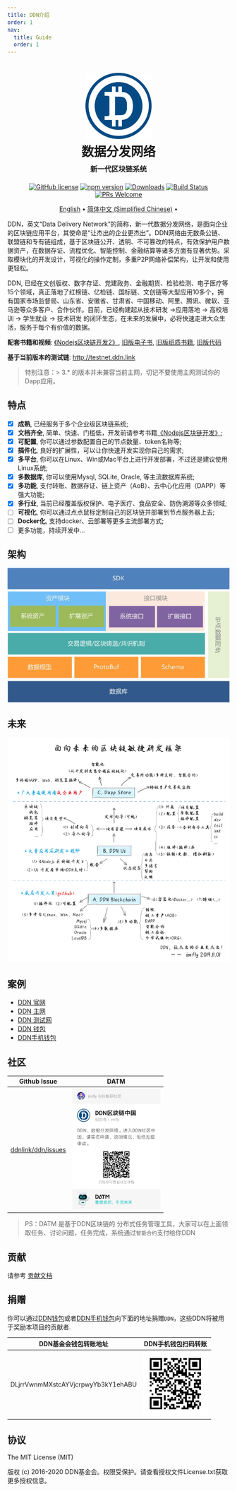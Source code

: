 ```yaml
---
title: DDN介绍
order: 1
nav:
  title: Guide
  order: 1
---
```


<h1 align="center">
  <a href="https://ddn.link"><img src="../images/ddn.svg" alt="DDN Blockchain" width="150"></a>
  <br>
  数据分发网络
  <br>
  <span style="font-size: 16px;">新一代区块链系统</span>
  <br>
</h1>

<p align="center">
  <a href="https://github.com/ddnlink/ddn/blob/master/LICENSE"><img src="https://img.shields.io/badge/license-MIT-blue.svg" alt="GitHub license"></a>
  <a href="https://www.npmjs.com/package/ddn"><img src="https://img.shields.io/npm/v/ddn.svg?style=flat" alt="npm version"></a>
  <a href="https://www.npmjs.com/package/ddn"><img src="https://img.shields.io/npm/dm/ddn.svg?style=flat" alt="Downloads"></a>
  <a href="https://github.com/ddnlink/ddn/actions"><img src="https://github.com/ddnlink/ddn/workflows/Node.js%20CI/badge.svg" alt="Build Status"></a>
  <a href="http://docs.ddn.link/#/community/greenpaper"><img src="https://img.shields.io/badge/PRs-welcome-brightgreen.svg" alt="PRs Welcome"></a>
</p>

<p align="center">
  <a href="/README.md">English</a> •
  <a href="/README-zh-CN.md">简体中文 (Simplified Chinese)</a> •
</p>


DDN，英文“Data Delivery Network”的简称，新一代数据分发网络，是面向企业的区块链应用平台，其使命是“让杰出的企业更杰出”。DDN网络由无数条公链、联盟链和专有链组成，基于区块链公开、透明、不可篡改的特点，有效保护用户数据资产，在数据存证、流程优化、智能控制、金融结算等诸多方面有显著优势。采取模块化的开发设计，可视化的操作定制，多重P2P网络补偿架构，让开发和使用更轻松。

DDN, 已经在文创版权、数字存证、党建政务、金融期货、检验检测、电子医疗等15个领域，真正落地了红榜链、亿检链、国标链、文创链等大型应用10多个，拥有国家市场监督局、山东省、安徽省、甘肃省、中国移动、阿里、腾讯、微软、亚马逊等众多客户、合作伙伴。目前，已经构建起从技术研发 ->应用落地 -> 高校培训 -> 学生就业 -> 技术研发 的闭环生态，在未来的发展中，必将快速走进大众生活，服务于每个有价值的数据。

**配套书籍和视频**: [《Nodejs区块链开发2》](https://github.com/imfly/blockchain-on-nodejs), [旧版电子书](https://github.com/imfly/bitcoin-on-nodejs), [旧版纸质书籍](https://item.jd.com/12206128.html), [旧版代码](https://github.com/ebookcoin/ebookcoin)

**基于当前版本的测试链**: <http://testnet.ddn.link>

> 特别注意：> 3.* 的版本并未兼容当前主网，切记不要使用主网测试你的Dapp应用。

## 特点

- [x] **成熟**, 已经服务于多个企业级区块链系统;
- [x] **文档齐全**, 简单、快速、门槛低，开发前请参考书籍[《Nodejs区块链开发》](https://github.com/imfly/bitcoin-on-nodejs);
- [x] **可配置**, 你可以通过参数配置自己的节点数量、token名称等;
- [x] **插件化**, 良好的扩展性，可以让你快速开发实现你自己的需求;
- [x] **多平台**, 你可以在Linux、Win或Mac平台上进行开发部署，不过还是建议使用Linux系统;
- [x] **多数据库**, 你可以使用Mysql, SQLite, Oracle, 等主流数据库系统;
- [x] **多功能**, 支付转账、数据存证、链上资产（AoB）、去中心化应用（DAPP）等强大功能;
- [x] **多行业**, 当前已经覆盖版权保护、电子医疗、食品安全、防伪溯源等众多领域;
- [ ] **可视化**, 你可以通过点点鼠标定制自己的区块链并部署到节点服务器上去;
- [ ] **Docker化**, 支持docker、云部署等更多主流部署方式;
- [ ] 更多功能，持续开发中...

## 架构

![架构图](../images/ddn-framework.jpg)

## 未来

![](../images/architect.jpeg)

## 案例

- [DDN 官网](https://ddn.link)
- [DDN 主网](http://mainnet.ddn.link)
- [DDN 测试网](http://testnet.ddn.link)
- [DDN 钱包](http://wallet.ddn.link)
- [DDN手机钱包](https://www.ddn.link/product/wallet)

## 社区

| Github Issue | DATM |
| ------------------------------------------------------- | ------------------------------------------------------------------------------------------- |
| [ddnlink/ddn/issues](https://github.com/ddnlink/ddn/issues) | <img src="../images/datm.jpg" width="200px">| 

> PS：DATM 是基于DDN区块链的 分布式任务管理工具，大家可以在上面领取任务、讨论问题，任务完成，系统通过`智能合约`支付给你DDN

## 贡献

请参考 [贡献文档](./guide/contributing.md) 

## 捐赠

你可以通过[DDN钱包](http://wallet.ddn.link)或者[DDN手机钱包](https://www.ddn.link/product/wallet)向下面的地址捐赠`DDN`，这些DDN将被用于奖励本项目的贡献者.

| DDN基金会钱包转账地址 | DDN手机钱包扫码转账 |
| ------------------------------------------------------- | ------------------------------------------------------------------------------------------- |
| DLjrrVwnmMXstcAYVjcrpwyYb3kY1ehABU | ![](../images/foundation.png)| 

## 协议

The MIT License (MIT)

版权 (c) 2016-2020 DDN基金会。权限受保护。请查看授权文件License.txt获取更多授权信息。

